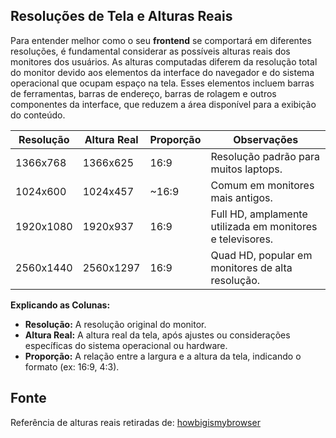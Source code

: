 ## Resoluções de Tela e Alturas Reais

Para entender melhor como o seu **frontend** se comportará em diferentes resoluções, é fundamental considerar as possíveis alturas reais dos monitores dos usuários. As alturas computadas diferem da resolução total do monitor devido aos elementos da interface do navegador e do sistema operacional que ocupam espaço na tela. Esses elementos incluem barras de ferramentas, barras de endereço, barras de rolagem e outros componentes da interface, que reduzem a área disponível para a exibição do conteúdo.

| Resolução | Altura Real | Proporção | Observações                                               |
| --------- | ----------- | --------- | --------------------------------------------------------- |
| 1366x768  | 1366x625    | 16:9      | Resolução padrão para muitos laptops.                     |
| 1024x600  | 1024x457    | ~16:9     | Comum em monitores mais antigos.                          |
| 1920x1080 | 1920x937    | 16:9      | Full HD, amplamente utilizada em monitores e televisores. |
| 2560x1440 | 2560x1297   | 16:9      | Quad HD, popular em monitores de alta resolução.          |

**Explicando as Colunas:**

- **Resolução:** A resolução original do monitor.
- **Altura Real:** A altura real da tela, após ajustes ou considerações específicas do sistema operacional ou hardware.
- **Proporção:** A relação entre a largura e a altura da tela, indicando o formato (ex: 16:9, 4:3).

## Fonte

Referência de alturas reais retiradas de: [howbigismybrowser](https://howbigismybrowser.com/)
